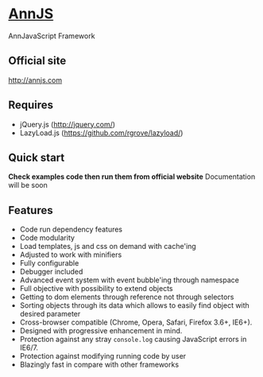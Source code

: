# [AnnJS](http://annjs.com)
AnnJavaScript Framework

## Official site

http://annjs.com

## Requires

* jQuery.js (http://jquery.com/)
* LazyLoad.js (https://github.com/rgrove/lazyload/)

## Quick start

**Check examples code then run them from official website**
Documentation will be soon

## Features

* Code run dependency features
* Code modularity
* Load templates, js and css on demand with cache'ing
* Adjusted to work with minifiers
* Fully configurable
* Debugger included
* Advanced event system with event bubble'ing through namespace
* Full objective with possibility to extend objects
* Getting to dom elements through reference not through selectors 
* Sorting objects through its data which allows to easily find object with desired parameter
* Cross-browser compatible (Chrome, Opera, Safari, Firefox 3.6+, IE6+).
* Designed with progressive enhancement in mind.
* Protection against any stray `console.log` causing JavaScript errors in
  IE6/7.
* Protection against modifying running code by user
* Blazingly fast in compare with other frameworks